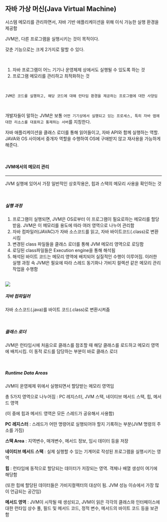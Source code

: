 ## 자바 가상 머신(Java Virtual Machine)

시스템 메모리를 관리하면서, 자바 기반 애플리케이션을 위해 이식 가능한 실행 환경을 제공함


JVM은, 다른 프로그램을 실행시키는 것이 목적이다.

갖춘 기능으로는 크게 2가지로 말할 수 있다.

<br>

1. 자바 프로그램이 어느 기기나 운영체제 상에서도 실행될 수 있도록 하는 것
2. 프로그램 메모리를 관리하고 최적화하는 것

<br>

```
JVM은 코드를 실행하고, 해당 코드에 대해 런타임 환경을 제공하는 프로그램에 대한 사양임
```

<br>

개발자들이 말하는 JVM은 보통 `어떤 기기상에서 실행되고 있는 프로세스, 특히 자바 앱에 대한 리소스를 대표하고 통제하는 서버`를 지칭한다.

자바 애플리케이션을 클래스 로더를 통해 읽어들이고, 자바 API와 함께 실행하는 역할. JAVA와 OS 사이에서 중개자 역할을 수행하여 OS에 구애받지 않고 재사용을 가능하게 해준다.

<br>

#### JVM에서의 메모리 관리

---

JVM 실행에 있어서 가장 일반적인 상호작용은, 힙과 스택의 메모리 사용을 확인하는 것

<br>

##### 실행 과정

1. 프로그램이 실행되면, JVM은 OS로부터 이 프로그램이 필요로하는 메모리를 할당받음. JVM은 이 메모리를 용도에 따라 여러 영역으로 나누어 관리함
2. 자바 컴파일러(JAVAC)가 자바 소스코드를 읽고, 자바 바이트코드(.class)로 변환시킴
3. 변경된 class 파일들을 클래스 로더를 통해 JVM 메모리 영역으로 로딩함
4. 로딩된 class파일들은 Execution engine을 통해 해석됨
5. 해석된 바이트 코드는 메모리 영역에 배치되어 실질적인 수행이 이루어짐. 이러한 실행 과정 속 JVM은 필요에 따라 스레드 동기화나 가비지 컬렉션 같은 메모리 관리 작업을 수행함

<br>

<img src="https://i.imgur.com/Vy1JC1b.png">

<br>

##### 자바 컴파일러

자바 소스코드(.java)를 바이트 코드(.class)로 변환시켜줌

<br>

##### 클래스 로더

JVM은 런타임시에 처음으로 클래스를 참조할 때 해당 클래스를 로드하고 메모리 영역에 배치시킴. 이 동적 로드를 담당하는 부분이 바로 클래스 로더

<br>

##### Runtime Data Areas

JVM이 운영체제 위에서 실행되면서 할당받는 메모리 영역임

총 5가지 영역으로 나누어짐 : PC 레지스터, JVM 스택, 네이티브 메서드 스택, 힙, 메서드 영역

(이 중에 힙과 메서드 영역은 모든 스레드가 공유해서 사용함)

**PC 레지스터** : 스레드가 어떤 명령어로 실행되어야 할지 기록하는 부분(JVM 명령의 주소를 가짐)

**스택 Area** : 지역변수, 매개변수, 메서드 정보, 임시 데이터 등을 저장

**네이티브 메서드 스택** : 실제 실행할 수 있는 기계어로 작성된 프로그램을 실행시키는 영역

**힙** : 런타임에 동적으로 할당되는 데이터가 저장되는 영역. 객체나 배열 생성이 여기에 해당함

(또한 힙에 할당된 데이터들은 가비지컬렉터의 대상이 됨. JVM 성능 이슈에서 가장 많이 언급되는 공간임)

**메서드 영역** : JVM이 시작될 때 생성되고, JVM이 읽은 각각의 클래스와 인터페이스에 대한 런타임 상수 풀, 필드 및 메서드 코드, 정적 변수, 메서드의 바이트 코드 등을 보관함
